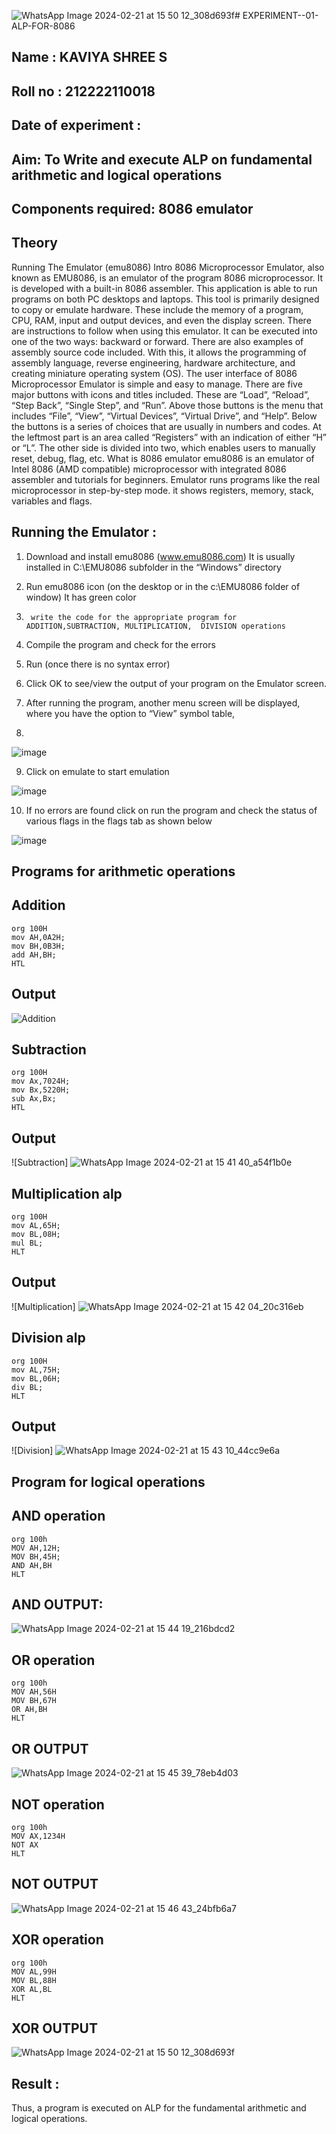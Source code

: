 ![WhatsApp Image 2024-02-21 at 15 50 12_308d693f](https://github.com/kaviya2839/EXPERIMENT--01-ALP-FOR-8086/assets/120553351/7f3bcb0c-53cb-4533-afab-f58de634173f)# EXPERIMENT--01-ALP-FOR-8086
## Name : KAVIYA SHREE S
## Roll no : 212222110018
## Date of experiment :

## Aim: To Write and execute ALP on fundamental arithmetic and logical operations
## Components required: 8086  emulator 
## Theory 
Running The Emulator (emu8086) Intro 8086 Microprocessor Emulator, also known as EMU8086, is an emulator of the program 8086 microprocessor. It is developed with a built-in 8086 assembler. This application is able to run programs on both PC desktops and laptops. This tool is primarily designed to copy or emulate hardware. These include the memory of a program, CPU, RAM, input and output devices, and even the display screen. There are instructions to follow when using this emulator. It can be executed into one of the two ways: backward or forward. There are also examples of assembly source code included. With this, it allows the programming of assembly language, reverse engineering, hardware architecture, and creating miniature operating system (OS). The user interface of 8086 Microprocessor Emulator is simple and easy to manage. There are five major buttons with icons and titles included. These are “Load”, “Reload”, “Step Back”, “Single Step”, and “Run”. Above those buttons is the menu that includes “File”, “View”, “Virtual Devices”, “Virtual Drive”, and “Help”. Below the buttons is a series of choices that are usually in numbers and codes. At the leftmost part is an area called “Registers” with an indication of either “H” or “L”. The other side is divided into two, which enables users to manually reset, debug, flag, etc. What is 8086 emulator emu8086 is an emulator of Intel 8086 (AMD compatible) microprocessor with integrated 8086 assembler and tutorials for beginners. Emulator runs programs like the real microprocessor in step-by-step mode. it shows registers, memory, stack, variables and flags.


 ## Running the Emulator :
1.	Download and install emu8086 (www.emu8086.com) It is usually installed in C:\EMU8086 subfolder in the “Windows” directory
2.	  Run  emu8086 icon (on the desktop or in the c:\EMU8086 folder of window) It has green color 
 
 
3.		write the code for the appropriate program for ADDITION,SUBTRACTION, MULTIPLICATION,  DIVISION operations 

4.	 Compile the program and check for the errors 
5.	Run (once there is no syntax error) 

6.	Click OK to see/view the output of your program on the Emulator screen. 


7.	After running the program, another menu screen will be displayed, where you have the option to “View” symbol table,
8.	 


![image](https://user-images.githubusercontent.com/36288975/189273263-d65baae9-4b8f-4723-afb3-c0ffa4052b04.png)



9.	Click on emulate to start emulation 


![image](https://user-images.githubusercontent.com/36288975/189273273-9bb36ec1-e2e8-4892-8d35-37707332bfdc.png)


10.	If no errors are found click on run the program and check the status of various flags in the flags tab as shown below 


![image](https://user-images.githubusercontent.com/36288975/189273277-113a2a33-4a40-4ff8-95a5-ecd3a1f504fe.png)







## Programs for arithmetic  operations

## Addition
```
org 100H
mov AH,0A2H;
mov BH,0B3H;
add AH,BH;
HTL
```

## Output  
 ![Addition](https://github.com/amal-2006/EXPERIMENT--01-ALP-FOR-8086/assets/148410730/38a0497a-0729-47ac-98aa-932ed1cbcb2d)
 
## Subtraction 
```
org 100H
mov Ax,7024H;
mov Bx,5220H;
sub Ax,Bx;
HTL

```
 
## Output  
![Subtraction] ![WhatsApp Image 2024-02-21 at 15 41 40_a54f1b0e](https://github.com/kaviya2839/EXPERIMENT--01-ALP-FOR-8086/assets/120553351/7181ec4b-60a3-4572-aa56-058dbb16fc12)


## Multiplication alp 
```
org 100H
mov AL,65H;
mov BL,08H;
mul BL;
HLT

```
 ## Output  
![Multiplication]  ![WhatsApp Image 2024-02-21 at 15 42 04_20c316eb](https://github.com/kaviya2839/EXPERIMENT--01-ALP-FOR-8086/assets/120553351/4ffa4d0e-4c0f-439b-a71d-7ee4f475f035)



## Division alp 
```
org 100H
mov AL,75H;
mov BL,06H;
div BL;
HLT

```  
## Output  
![Division] ![WhatsApp Image 2024-02-21 at 15 43 10_44cc9e6a](https://github.com/kaviya2839/EXPERIMENT--01-ALP-FOR-8086/assets/120553351/9bda73c5-c1e7-4e80-a38b-36d63df70090)

## Program for logical  operations
## AND operation

```
org 100h
MOV AH,12H;
MOV BH,45H;
AND AH,BH
HLT

```

## AND OUTPUT:
![WhatsApp Image 2024-02-21 at 15 44 19_216bdcd2](https://github.com/kaviya2839/EXPERIMENT--01-ALP-FOR-8086/assets/120553351/5b83fc37-c545-4915-8fdc-5086cb88acf7)

##  OR operation
```
org 100h
MOV AH,56H
MOV BH,67H
OR AH,BH
HLT
```
##  OR OUTPUT
![WhatsApp Image 2024-02-21 at 15 45 39_78eb4d03](https://github.com/kaviya2839/EXPERIMENT--01-ALP-FOR-8086/assets/120553351/7099ef0d-e23c-42ee-b566-37cf2d62aea9)

##  NOT operation
```
org 100h
MOV AX,1234H
NOT AX
HLT
```
##  NOT OUTPUT
![WhatsApp Image 2024-02-21 at 15 46 43_24bfb6a7](https://github.com/kaviya2839/EXPERIMENT--01-ALP-FOR-8086/assets/120553351/66eab738-805c-458e-856c-41f2671a9028)

##  XOR operation 
```
org 100h
MOV AL,99H
MOV BL,88H
XOR AL,BL
HLT
```
##  XOR OUTPUT
![WhatsApp Image 2024-02-21 at 15 50 12_308d693f](https://github.com/kaviya2839/EXPERIMENT--01-ALP-FOR-8086/assets/120553351/6d7a3d26-83d5-454f-8df5-e8acfef53b56)


## Result :
 
Thus, a program is executed on ALP for the fundamental arithmetic and logical operations.







